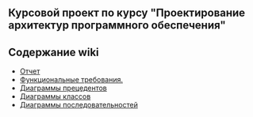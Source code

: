 ## Курсовой проект по курсу "Проектирование архитектур программного обеспечения"

## Содержание wiki

* [Отчет](https://github.com/KULYGIN/FootballTickets/wiki/%D0%9E%D1%82%D1%87%D0%B5%D1%82) <br>
* [Функциональные требования.](https://github.com/KULYGIN/FootballTickets/wiki/%D0%A4%D1%83%D0%BD%D0%BA%D1%86%D0%B8%D0%BE%D0%BD%D0%B0%D0%BB%D1%8C%D0%BD%D1%8B%D0%B5-%D1%82%D1%80%D0%B5%D0%B1%D0%BE%D0%B2%D0%B0%D0%BD%D0%B8%D1%8F.-%D0%A0%D0%BE%D0%BB%D0%B8)<br>
* [Диаграммы прецедентов](https://github.com/KULYGIN/FootballTickets/wiki/%D0%94%D0%B8%D0%B0%D0%B3%D1%80%D0%B0%D0%BC%D0%BC%D1%8B-%D0%BF%D1%80%D0%B5%D1%86%D0%B5%D0%B4%D0%B5%D0%BD%D1%82%D0%BE%D0%B2)<br>
* [Диаграммы классов](https://github.com/KULYGIN/FootballTickets/wiki/%D0%94%D0%B8%D0%B0%D0%B3%D1%80%D0%B0%D0%BC%D0%BC%D1%8B-%D0%BA%D0%BB%D0%B0%D1%81%D1%81%D0%BE%D0%B2)<br>
* [Диаграммы последовательностей](https://github.com/KULYGIN/FootballTickets/wiki/Диаграммы-последо)<br>
